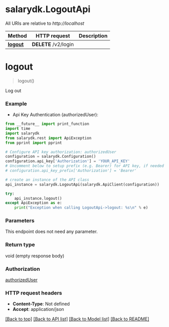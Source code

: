 # salarydk.LogoutApi

All URIs are relative to *http://localhost*

Method | HTTP request | Description
------------- | ------------- | -------------
[**logout**](LogoutApi.md#logout) | **DELETE** /v2/login | 


# **logout**
> logout()



Log out

### Example

* Api Key Authentication (authorizedUser): 
```python
from __future__ import print_function
import time
import salarydk
from salarydk.rest import ApiException
from pprint import pprint

# Configure API key authorization: authorizedUser
configuration = salarydk.Configuration()
configuration.api_key['Authorization'] = 'YOUR_API_KEY'
# Uncomment below to setup prefix (e.g. Bearer) for API key, if needed
# configuration.api_key_prefix['Authorization'] = 'Bearer'

# create an instance of the API class
api_instance = salarydk.LogoutApi(salarydk.ApiClient(configuration))

try:
    api_instance.logout()
except ApiException as e:
    print("Exception when calling LogoutApi->logout: %s\n" % e)
```

### Parameters
This endpoint does not need any parameter.

### Return type

void (empty response body)

### Authorization

[authorizedUser](../README.md#authorizedUser)

### HTTP request headers

 - **Content-Type**: Not defined
 - **Accept**: application/json

[[Back to top]](#) [[Back to API list]](../README.md#documentation-for-api-endpoints) [[Back to Model list]](../README.md#documentation-for-models) [[Back to README]](../README.md)

